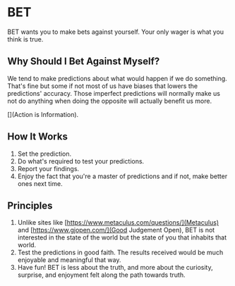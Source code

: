 # BET

BET wants you to make bets against yourself. Your only wager is what you think is true.

## Why Should I Bet Against Myself?

 We tend to make predictions about what would happen if we do something. That's fine but some if not most of us have biases that lowers the predictions' accuracy. Those imperfect predictions will normally make us not do anything when doing the opposite will actually benefit us more. 

[](Action is Information).

## How It Works

1. Set the prediction.
2. Do what's required to test your predictions.
3. Report your findings.
4. Enjoy the fact that you're a master of predictions and if not, make better ones next time.

## Principles

1. Unlike sites like [https://www.metaculus.com/questions/](Metaculus) and [https://www.gjopen.com/](Good Judgement Open), BET is not interested in the state of the world but the state of you that inhabits that world.
2. Test the predictions in good faith. The results received would be much enjoyable and meaningful that way.
3. Have fun! BET is less about the truth, and more about the curiosity, surprise, and enjoyment felt along the path towards truth.